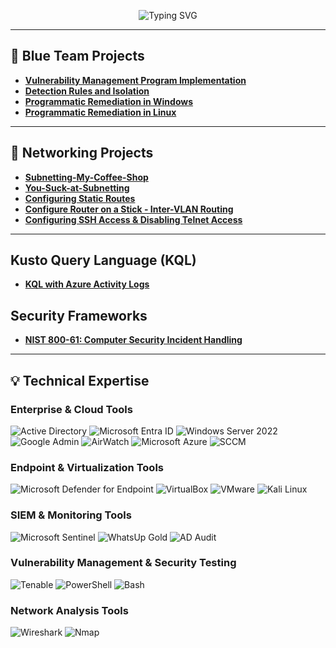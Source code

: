 
<p align="center">
<img src="https://readme-typing-svg.herokuapp.com/?font=Righteous&size=35&color=2196F3&center=true&vCenter=true&width=500&height=70&duration=2000&lines=Howdy!+👋;+I'm+Erik+Vargas!" alt="Typing SVG" />
</p>
<p align="center">

------

## 📘 Blue Team Projects
- [**Vulnerability Management Program Implementation**](https://github.com/cybererik/Vulnerability-Management-Program-Implementation/tree/main)
- [**Detection Rules and Isolation**](https://github.com/cybererik/Detection-Rules-and-Isolation/tree/main)
- [**Programmatic Remediation in Windows**](https://github.com/cybererik/Programmatic-Remediation-in-Windows/tree/main)
- [**Programmatic Remediation in Linux**](https://github.com/cybererik/Programmatic-Remediation-in-Linux/tree/main)

-----

## 📰 Networking Projects
- [**Subnetting-My-Coffee-Shop**](https://github.com/cybererik/You-Suck-at-Subnetting/tree/main)
- [**You-Suck-at-Subnetting**](https://github.com/cybererik/You-Suck-at-Subnetting/tree/main)
- [**Configuring Static Routes**](https://github.com/cybererik/Configuring-Static-Routes/tree/main)
- [**Configure Router on a Stick - Inter-VLAN Routing**](https://github.com/cybererik/Configure-Router-on-a-Stick-Inter-VLAN-Routing/tree/main)
- [**Configuring SSH Access & Disabling Telnet Access**](https://github.com/cybererik/Configuring-SSH-Access-Disable-Telnet-Access/tree/main)

------

## Kusto Query Language (KQL)
- [**KQL with Azure Activity Logs**](https://github.com/cybererik/KQL-with-Azure-Activity-Logs/tree/main)

## Security Frameworks
- [**NIST 800-61: Computer Security Incident Handling**](https://github.com/cybererik/NIST-800-61-Computer-Security-Incident-Handling/tree/main)

---
## 💡 Technical Expertise

### Enterprise & Cloud Tools
![Active Directory](https://img.shields.io/badge/Active%20Directory-3A3A3A?style=for-the-badge&logo=Windows&logoColor=white)
![Microsoft Entra ID](https://img.shields.io/badge/Microsoft%20Entra%20ID-6A0DAD?style=for-the-badge&logo=Microsoft&logoColor=white)
![Windows Server 2022](https://img.shields.io/badge/Windows%20Server%202022-DAA520?style=for-the-badge&logo=Windows&logoColor=white)
![Google Admin](https://img.shields.io/badge/Google%20Admin-34A853?style=for-the-badge&logo=Google&logoColor=white)
![AirWatch](https://img.shields.io/badge/AirWatch-FFA500?style=for-the-badge&logo=VMware&logoColor=white)
![Microsoft Azure](https://img.shields.io/badge/Microsoft%20Azure-4682B4?style=for-the-badge&logo=Microsoft%20Azure&logoColor=white)
![SCCM](https://img.shields.io/badge/SCCM-556B2F?style=for-the-badge&logo=Microsoft%20System%20Center&logoColor=white)

### Endpoint & Virtualization Tools
![Microsoft Defender for Endpoint](https://img.shields.io/badge/Microsoft%20Defender%20for%20Endpoint-DC143C?style=for-the-badge&logo=Microsoft&logoColor=white)
![VirtualBox](https://img.shields.io/badge/VirtualBox-1C3D6F?style=for-the-badge&logo=VirtualBox&logoColor=white)
![VMware](https://img.shields.io/badge/VMware-8A2BE2?style=for-the-badge&logo=VMware&logoColor=white)
![Kali Linux](https://img.shields.io/badge/Kali%20Linux-2B3A42?style=for-the-badge&logo=Kali%20Linux&logoColor=white)

### SIEM & Monitoring Tools
![Microsoft Sentinel](https://img.shields.io/badge/Microsoft%20Sentinel-FF6347?style=for-the-badge&logo=Microsoft&logoColor=white)
![WhatsUp Gold](https://img.shields.io/badge/WhatsUp%20Gold-F5A623?style=for-the-badge&logo=WhatsUp%20Gold&logoColor=white)
![AD Audit](https://img.shields.io/badge/AD%20Audit-20B2AA?style=for-the-badge&logo=Windows&logoColor=white)

### Vulnerability Management & Security Testing 
![Tenable](https://img.shields.io/badge/Tenable-483D8B?style=for-the-badge&logo=Tenable&logoColor=white)
![PowerShell](https://img.shields.io/badge/PowerShell-4682B4?style=for-the-badge&logo=PowerShell&logoColor=white)
![Bash](https://img.shields.io/badge/Bash-3EAA52?style=for-the-badge&logo=GNU%20Bash&logoColor=white)

### Network Analysis Tools
![Wireshark](https://img.shields.io/badge/Wireshark-1E90FF?style=for-the-badge&logo=Wireshark&logoColor=white)
![Nmap](https://img.shields.io/badge/Nmap-4C4C4C?style=for-the-badge&logo=Nmap&logoColor=white)
